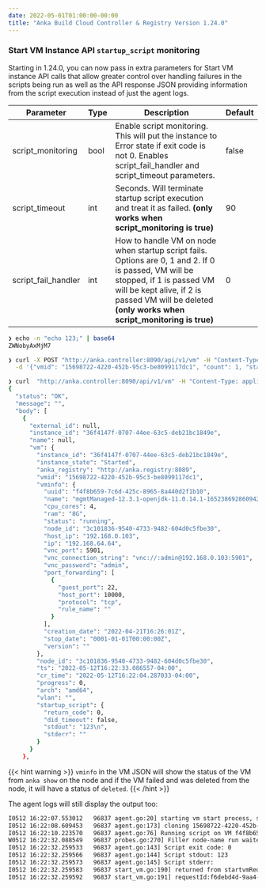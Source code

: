 ```yaml
---
date: 2022-05-01T01:00:00-00:00
title: "Anka Build Cloud Controller & Registry Version 1.24.0"
---
```


### Start VM Instance API `startup_script` monitoring

Starting in 1.24.0, you can now pass in extra parameters for Start VM instance API calls that allow greater control over handling failures in the scripts being run as well as the API response JSON providing information from the script execution instead of just the agent logs.

Parameter | Type   | Description       | Default
---       | ---    |   ---             | ---
script_monitoring | bool | Enable script monitoring. This will put the instance to Error state if exit code is not 0. Enables script_fail_handler and script_timeout parameters. | false
script_timeout | int | Seconds. Will terminate startup script execution and treat it as failed. **(only works when script_monitoring is true)** | 90
script_fail_handler | int | How to handle VM on node when startup script fails. Options are 0, 1 and 2. If 0 is passed, VM will be stopped, if 1 is passed VM will be kept alive, if 2 is passed VM will be deleted **(only works when script_monitoring is true)** | 0

```bash
❯ echo -n "echo 123;" | base64
ZWNobyAxMjM7

❯ curl -X POST "http://anka.controller:8090/api/v1/vm" -H "Content-Type: application/json" \
  -d '{"vmid": "15698722-4220-452b-95c3-be8099117dc1", "count": 1, "startup_script": "ZWNobyAxMjM7", "script_monitoring": true}'

❯ curl  "http://anka.controller:8090/api/v1/vm" -H "Content-Type: application/json" | jq
{
  "status": "OK",
  "message": "",
  "body": [
    {
      "external_id": null,
      "instance_id": "36f4147f-0707-44ee-63c5-deb21bc1849e",
      "name": null,
      "vm": {
        "instance_id": "36f4147f-0707-44ee-63c5-deb21bc1849e",
        "instance_state": "Started",
        "anka_registry": "http://anka.registry:8089",
        "vmid": "15698722-4220-452b-95c3-be8099117dc1",
        "vminfo": {
          "uuid": "f4f8b659-7c6d-425c-8965-8a440d2f1b10",
          "name": "mgmtManaged-12.3.1-openjdk-11.0.14.1-1652386928609427000",
          "cpu_cores": 4,
          "ram": "8G",
          "status": "running",
          "node_id": "3c101836-9540-4733-9482-604d0c5fbe30",
          "host_ip": "192.168.0.103",
          "ip": "192.168.64.64",
          "vnc_port": 5901,
          "vnc_connection_string": "vnc://:admin@192.168.0.103:5901",
          "vnc_password": "admin",
          "port_forwarding": [
            {
              "guest_port": 22,
              "host_port": 10000,
              "protocol": "tcp",
              "rule_name": ""
            }
          ],
          "creation_date": "2022-04-21T16:26:01Z",
          "stop_date": "0001-01-01T00:00:00Z",
          "version": ""
        },
        "node_id": "3c101836-9540-4733-9482-604d0c5fbe30",
        "ts": "2022-05-12T16:22:33.086557-04:00",
        "cr_time": "2022-05-12T16:22:04.287033-04:00",
        "progress": 0,
        "arch": "amd64",
        "vlan": "",
        "startup_script": {
          "return_code": 0,
          "did_timeout": false,
          "stdout": "123\n",
          "stderr": ""
        }
      }
    },
```

{{< hint warning >}}
`vminfo` in the VM JSON will show the status of the VM from `anka show` on the node and if the VM failed and was deleted from the node, it will have a status of `deleted`.
{{< /hint >}}

The agent logs will still display the output too:

```bash
I0512 16:22:07.553012   96837 agent.go:20] starting vm start process, source vm: 15698722-4220-452b-95c3-be8099117dc1
I0512 16:22:08.609453   96837 agent.go:173] cloning 15698722-4220-452b-95c3-be8099117dc1 with name mgmtManaged-12.3.1-openjdk-11.0.14.1-1652386928609427000
I0512 16:22:10.223570   96837 agent.go:76] Running script on VM f4f8b659-7c6d-425c-8965-8a440d2f1b10
W0512 16:22:32.088549   96837 probes.go:270] Filler node-name run waited more than 20s. last run: 2022-05-12 16:22:10.580581 -0400 EDT m=+2417.079147039 it was 21.507298647s ago
I0512 16:22:32.259533   96837 agent.go:143] Script exit code: 0
I0512 16:22:32.259566   96837 agent.go:144] Script stdout: 123
I0512 16:22:32.259573   96837 agent.go:145] Script stderr:
I0512 16:22:32.259583   96837 start_vm.go:190] returned from startvmRequest
I0512 16:22:32.259592   96837 start_vm.go:191] requestId:f6debd4d-9aa4-4799-447c-4914b937d930, succeeded . instance id36f4147f-0707-44ee-63c5-deb21bc1849e
```

### 